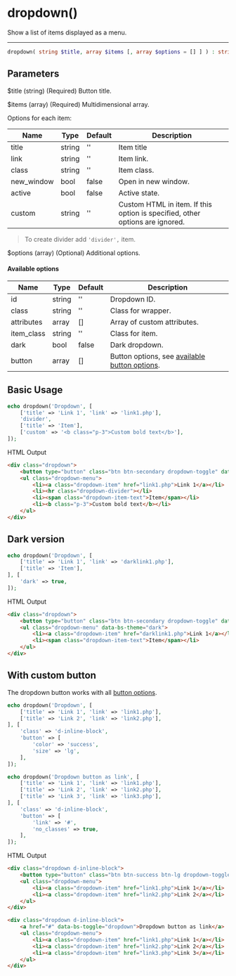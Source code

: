 # dropdown()

Show a list of items displayed as a menu.

---

```php {.function-name}
dropdown( string $title, array $items [, array $options = [] ] ) : string
```

## Parameters

$title (string) (Required) Button title.

$items (array) (Required) Multidimensional array.

Options for each item:

| Name       | Type   | Default | Description                                                                  |
|------------|--------|---------|------------------------------------------------------------------------------|
| title      | string | ''      | Item title                                                                   |
| link       | string | ''      | Item link.                                                                   |
| class      | string | ''      | Item class.                                                                  |
| new_window | bool   | false   | Open in new window.                                                          |
| active     | bool   | false   | Active state.                                                                |
| custom     | string | ''      | Custom HTML in item. If this option is specified, other options are ignored. |

> To create divider add `'divider',` item.

$options (array) (Optional) Additional options.

#### Available options

| Name       | Type   | Default | Description                                                |
|------------|--------|---------|------------------------------------------------------------|
| id         | string | ''      | Dropdown ID.                                               |
| class      | string | ''      | Class for wrapper.                                         |
| attributes | array  | []      | Array of custom attributes.                                |
| item_class | string | ''      | Class for item.                                            |
| dark       | bool   | false   | Dark dropdown.                                             |
| button     | array  | []      | Button options, see [available button options](button.md). |

## Basic Usage

```php
echo dropdown('Dropdown', [
    ['title' => 'Link 1', 'link' => 'link1.php'],
    'divider',
    ['title' => 'Item'],
    ['custom' => '<b class="p-3">Custom bold text</b>'],
]);
```

<span class="html-output">HTML Output</span>

```html
<div class="dropdown">
    <button type="button" class="btn btn-secondary dropdown-toggle" data-bs-toggle="dropdown">Dropdown</button>
    <ul class="dropdown-menu">
        <li><a class="dropdown-item" href="link1.php">Link 1</a></li>
        <li><hr class="dropdown-divider"></li>
        <li><span class="dropdown-item-text">Item</span></li>
        <li><b class="p-3">Custom bold text</b></li>
    </ul>
</div>
```

## Dark version

```php
echo dropdown('Dropdown', [
    ['title' => 'Link 1', 'link' => 'darklink1.php'],
    ['title' => 'Item'],
], [
    'dark' => true,
]);
```

<span class="html-output">HTML Output</span>

```html
<div class="dropdown">
    <button type="button" class="btn btn-secondary dropdown-toggle" data-bs-toggle="dropdown">Dropdown</button>
    <ul class="dropdown-menu" data-bs-theme="dark">
        <li><a class="dropdown-item" href="darklink1.php">Link 1</a></li>
        <li><span class="dropdown-item-text">Item</span></li>
    </ul>
</div>
```

## With custom button

The dropdown button works with all [button options](button.md).

```php
echo dropdown('Dropdown', [
    ['title' => 'Link 1', 'link' => 'link1.php'],
    ['title' => 'Link 2', 'link' => 'link2.php'],
], [
    'class' => 'd-inline-block',
    'button' => [
        'color' => 'success',
        'size' => 'lg',
    ],
]);

echo dropdown('Dropdown button as link', [
    ['title' => 'Link 1', 'link' => 'link1.php'],
    ['title' => 'Link 2', 'link' => 'link2.php'],
    ['title' => 'Link 3', 'link' => 'link3.php'],
], [
    'class' => 'd-inline-block',
    'button' => [
        'link' => '#',
        'no_classes' => true,
    ],
]);
```

<span class="html-output">HTML Output</span>

```html
<div class="dropdown d-inline-block">
    <button type="button" class="btn btn-success btn-lg dropdown-toggle" data-bs-toggle="dropdown">Dropdown</button>
    <ul class="dropdown-menu">
        <li><a class="dropdown-item" href="link1.php">Link 1</a></li>
        <li><a class="dropdown-item" href="link2.php">Link 2</a></li>
    </ul>
</div>

<div class="dropdown d-inline-block">
    <a href="#" data-bs-toggle="dropdown">Dropdown button as link</a>
    <ul class="dropdown-menu">
        <li><a class="dropdown-item" href="link1.php">Link 1</a></li>
        <li><a class="dropdown-item" href="link2.php">Link 2</a></li>
        <li><a class="dropdown-item" href="link3.php">Link 3</a></li>
    </ul>
</div>
```
